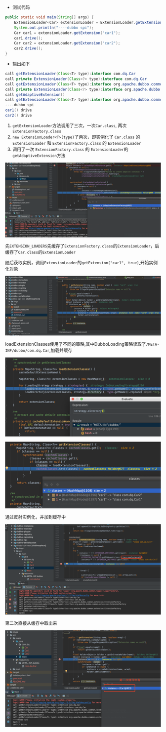 * 测试代码

```java
public static void main(String[] args) {
    ExtensionLoader<Car> extensionLoader = ExtensionLoader.getExtensionLoader(Car.class);
    System.out.println("----dubbo spi");
    Car car1 = extensionLoader.getExtension("car1");
    car1.drive();
    Car car2 = extensionLoader.getExtension("car2");
    car2.drive();
}
```

* 输出如下

```java
call getExtensionLoader(Class<T> type):interface com.dq.Car
call private ExtensionLoader(Class<?> type):interface com.dq.Car
call getExtensionLoader(Class<T> type):interface org.apache.dubbo.common.extension.ExtensionFactory
call private ExtensionLoader(Class<?> type):interface org.apache.dubbo.common.extension.ExtensionFactory
call getAdaptiveExtension()
call getExtensionLoader(Class<T> type):interface org.apache.dubbo.common.extension.ExtensionFactory
----dubbo spi
car1() drive
car2() drive
```

1. `getExtensionLoader`方法调用了三次，一次`Car.class`, 两次`ExtensionFactory.class`
2. `new ExtensionLoader<T>(type)`了两次，即实例化了 `Car.class` 的 `ExtensionLoader` 和 `ExtensionFactory.class` 的 `ExtensionLoader`
3. 调用了一次 `ExtensionFactory.class` 的 `ExtensionLoader`的`getAdaptiveExtension`方法

![](./imgs/spi01.png)

先`EXTENSION_LOADERS`先缓存了`ExtensionFactory.class`的`ExtensionLoader`，后缓存了`Car.class`的`ExtensionLoader`

随后获取实例，调用`ExtensionLoader`的`getExtension("car1", true)`,开始实例化对象

![](./imgs/spi02.png)

loadExtensionClasses使用了不同的策略,其中DubboLoading策略读取了`/META-INF/dubbo/com.dq.Car`,加载并缓存

![](./imgs/spi03.png)

![](./imgs/spi04.png)

通过反射实例化，并加到缓存中

![](./imgs/spi05.png)

第二次直接从缓存中取出来

![](./imgs/spi06.png)
